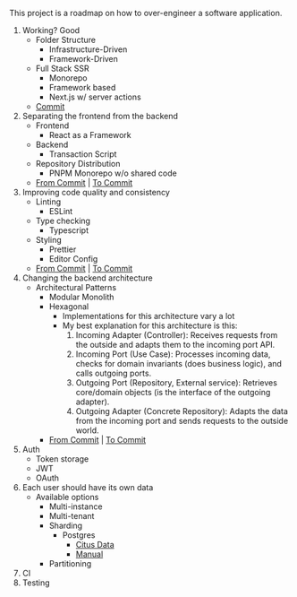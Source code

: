 This project is a roadmap on how to over-engineer a software application.

1. Working? Good
   - Folder Structure
     - Infrastructure-Driven
     - Framework-Driven
   - Full Stack SSR
     - Monorepo
     - Framework based
     - Next.js w/ server actions
   - [Commit](https://github.com/TiagoJacintoDev/over-engineered-erp/tree/2fea090a32eafa4e83998babce0ae2511ede0223)
2. Separating the frontend from the backend
   - Frontend
     - React as a Framework
   - Backend
     - Transaction Script
   - Repository Distribution
     - PNPM Monorepo w/o shared code
   - [From Commit](https://github.com/TiagoJacintoDev/over-engineered-erp/tree/71bb5d0b25f421286c566033a512822a4ff39333) | [To Commit](https://github.com/TiagoJacintoDev/over-engineered-erp/tree/dae2a525c5481de9493864bc67954cd113d58e5e)
3. Improving code quality and consistency
   - Linting
     - ESLint
   - Type checking
     - Typescript
   - Styling
     - Prettier
     - Editor Config
   - [From Commit](https://github.com/TiagoJacintoDev/over-engineered-erp/tree/52613c23f2f5ef7cdca5c46241a504ac23951f37) | [To Commit](https://github.com/TiagoJacintoDev/over-engineered-erp/tree/af5dbb9f0186ce4032bda55c2acb20e5a09715bc)
4. Changing the backend architecture
   - Architectural Patterns
     - Modular Monolith
     - Hexagonal
       - Implementations for this architecture vary a lot
       - My best explanation for this architecture is this:
         1. Incoming Adapter (Controller): Receives requests from the outside and adapts them to the incoming port API.
         2. Incoming Port (Use Case): Processes incoming data, checks for domain invariants (does business logic), and calls outgoing ports.
         3. Outgoing Port (Repository, External service): Retrieves core/domain objects (is the interface of the outgoing adapter).
         4. Outgoing Adapter (Concrete Repository): Adapts the data from the incoming port and sends requests to the outside world.
     - [From Commit](https://github.com/TiagoJacintoDev/over-engineered-erp/tree/2b0e08377f318d524f1445d1698808901b7afbed) | [To Commit](https://github.com/TiagoJacintoDev/over-engineered-erp/tree/c8d7cb21110c1d8bcc93c29d83ad0b577e3ddbd3)
5. Auth
   - Token storage
   - JWT
   - OAuth
6. Each user should have its own data
   - Available options
     - Multi-instance
     - Multi-tenant
     - Sharding
       - Postgres
         - [Citus Data](https://www.citusdata.com/)
         - [Manual](https://pgdash.io/blog/postgres-11-sharding.html)
     - Partitioning
7. CI
8. Testing
